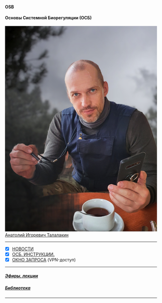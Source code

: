 #### OSB  
#### Основы Системной Биорегуляции (ОСБ)  
![](!AIT.jpg)  
[Анатолий Игоревич Талалакин](AI_Talalakin.md#AI_Talalakin)   

***  
- [x] [НОВОСТИ](News.md#news)  
- [x] [ОСБ. ИНСТРУКЦИИ.](!0SB_Instructio.md#0sb_instructio)  
- [x] [ОКНО ЗАПРОСА](http://mductor.weebly.com/a.html) (VPN-доступ)    

***  
##### [Эфиры, лекции](Lectio.md#Lectio)   
##### [Библиотека](Library.md#Library)   

***  
